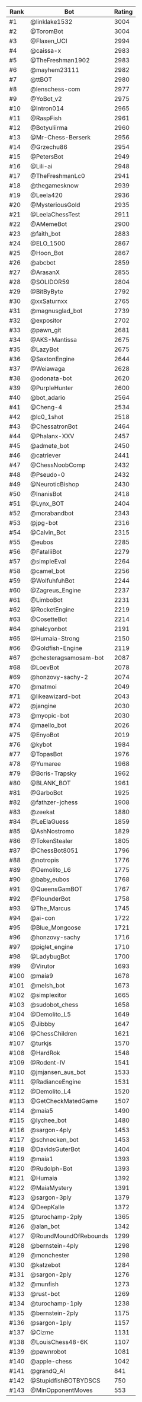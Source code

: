 Rank|Bot|Rating
---|---|---
#1|@linklake1532|3004
#2|@ToromBot|3004
#3|@Flaxen_UCI|2994
#4|@caissa-x|2983
#5|@TheFreshman1902|2983
#6|@mayhem23111|2982
#7|@ttBOT|2980
#8|@lenschess-com|2977
#9|@YoBot_v2|2975
#10|@Intron014|2965
#11|@RaspFish|2961
#12|@Botyuliirma|2960
#13|@Mr-Chess-Berserk|2956
#14|@Grzechu86|2954
#15|@PetersBot|2949
#16|@Lili-ai|2948
#17|@TheFreshmanLc0|2941
#18|@thegamesknow|2939
#19|@Leela420|2936
#20|@MysteriousGold|2935
#21|@LeelaChessTest|2911
#22|@AMemeBot|2900
#23|@faith_bot|2883
#24|@ELO_1500|2867
#25|@Hoon_Bot|2867
#26|@abcbot|2859
#27|@ArasanX|2855
#28|@SOLIDOR59|2804
#29|@BitByByte|2792
#30|@xxSaturnxx|2765
#31|@magnusglad_bot|2739
#32|@expositor|2702
#33|@pawn_git|2681
#34|@AKS-Mantissa|2675
#35|@LazyBot|2675
#36|@SaxtonEngine|2644
#37|@Weiawaga|2628
#38|@odonata-bot|2620
#39|@PurpleHunter|2600
#40|@bot_adario|2564
#41|@Cheng-4|2534
#42|@lc0_1shot|2518
#43|@ChessatronBot|2464
#44|@Phalanx-XXV|2457
#45|@admete_bot|2450
#46|@catriever|2441
#47|@ChessNoobComp|2432
#48|@Pseudo-0|2432
#49|@NeuroticBishop|2430
#50|@InanisBot|2418
#51|@Lynx_BOT|2404
#52|@morabandbot|2343
#53|@jpg-bot|2316
#54|@Calvin_Bot|2315
#55|@eubos|2285
#56|@FataliiBot|2279
#57|@simpleEval|2264
#58|@camel_bot|2256
#59|@WolfuhfuhBot|2244
#60|@Zagreus_Engine|2237
#61|@LimboBot|2231
#62|@RocketEngine|2219
#63|@CosetteBot|2214
#64|@halcyonbot|2191
#65|@Humaia-Strong|2150
#66|@Goldfish-Engine|2119
#67|@chesteragsamosam-bot|2087
#68|@LoevBot|2078
#69|@honzovy-sachy-2|2074
#70|@matmoi|2049
#71|@likeawizard-bot|2043
#72|@jangine|2030
#73|@myopic-bot|2030
#74|@maello_bot|2026
#75|@EnyoBot|2019
#76|@kybot|1984
#77|@TopasBot|1976
#78|@Yumaree|1968
#79|@Boris-Trapsky|1962
#80|@BLANK_BOT|1961
#81|@GarboBot|1925
#82|@fathzer-jchess|1908
#83|@zeekat|1880
#84|@LeElaGuess|1859
#85|@AshNostromo|1829
#86|@TokenStealer|1805
#87|@ChessBot8051|1796
#88|@notropis|1776
#89|@Demolito_L6|1775
#90|@baby_eubos|1768
#91|@QueensGamBOT|1767
#92|@FlounderBot|1758
#93|@The_Marcus|1745
#94|@ai-con|1722
#95|@Blue_Mongoose|1721
#96|@honzovy-sachy|1716
#97|@piglet_engine|1710
#98|@LadybugBot|1700
#99|@Virutor|1693
#100|@maia9|1678
#101|@melsh_bot|1673
#102|@simplexitor|1665
#103|@sudobot_chess|1658
#104|@Demolito_L5|1649
#105|@Jibbby|1647
#106|@ChessChildren|1621
#107|@turkjs|1570
#108|@HardRok|1548
#109|@Rodent-IV|1541
#110|@jmjansen_aus_bot|1533
#111|@RadianceEngine|1531
#112|@Demolito_L4|1520
#113|@GetCheckMatedGame|1507
#114|@maia5|1490
#115|@lychee_bot|1480
#116|@sargon-4ply|1453
#117|@schnecken_bot|1453
#118|@DavidsGuterBot|1404
#119|@maia1|1393
#120|@Rudolph-Bot|1393
#121|@Humaia|1392
#122|@MaiaMystery|1391
#123|@sargon-3ply|1379
#124|@DeepKalle|1372
#125|@turochamp-2ply|1365
#126|@alan_bot|1342
#127|@RoundMoundOfRebounds|1299
#128|@bernstein-4ply|1298
#129|@monchester|1298
#130|@katzebot|1284
#131|@sargon-2ply|1276
#132|@munfish|1273
#133|@rust-bot|1269
#134|@turochamp-1ply|1238
#135|@bernstein-2ply|1175
#136|@sargon-1ply|1157
#137|@Cizme|1131
#138|@LouisChess48-6K|1107
#139|@pawnrobot|1081
#140|@apple-chess|1042
#141|@grandQ_AI|841
#142|@StupidfishBOTBYDSCS|750
#143|@MinOpponentMoves|553
